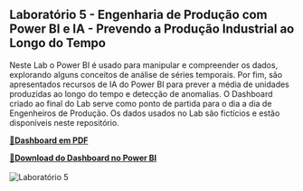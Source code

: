 ## Laboratório 5 - Engenharia de Produção com Power BI e IA - Prevendo a Produção Industrial ao Longo do Tempo

Neste Lab o Power BI é usado para manipular e compreender os dados, explorando alguns conceitos de análise de séries temporais. Por fim, são apresentados recursos de IA do Power BI para prever a média de unidades produzidas ao longo do tempo e detecção de anomalias. O Dashboard criado ao final do Lab serve como ponto de partida para o dia a dia de Engenheiros de Produção. Os dados usados no Lab são fictícios e estão disponíveis neste repositório.

[🔗**Dashboard em PDF**](https://github.com/wagnermoraesjr/Portifolio_Microsoft_Power_BI/blob/main/Laboratorio_5_-_Engenharia_de_Producao_com_Power_BI_e_IA_-_Prevendo_a_Producao_Industrial_ao_Longo_do_Tempo/Dashboard_PDF_Lab5.pdf)

[🔗**Download do Dashboard no Power BI**](https://github.com/wagnermoraesjr/Portifolio_Microsoft_Power_BI/raw/main/Laboratorio_5_-_Engenharia_de_Producao_com_Power_BI_e_IA_-_Prevendo_a_Producao_Industrial_ao_Longo_do_Tempo/Dashboard_Lab5.pbix)
<br><br>
![Laboratório 5](https://github.com/wagnermoraesjr/Portifolio_Microsoft_Power_BI/blob/main/Laboratorio_5_-_Engenharia_de_Producao_com_Power_BI_e_IA_-_Prevendo_a_Producao_Industrial_ao_Longo_do_Tempo/Imagem_Lab5.png)
